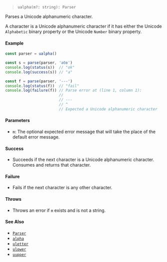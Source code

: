 <!--
 Copyright (c) 2020 Thomas J. Otterson
 
 This software is released under the MIT License.
 https://opensource.org/licenses/MIT
-->

> `ualpha(m?: string): Parser`

Parses a Unicode alphanumeric character.

A character is a Unicode alphanumeric character if it has either the Unicode `Alphabetic` binary property or the Unicode `Number` binary property.

#### Example

```javascript
const parser = ualpha()

const s = parse(parser, 'абв')
console.log(status(s))  // "ok"
console.log(success(s)) // "а"

const f = parse(parser, '---')
console.log(status(f))  // "fail"
console.log(failure(f)) // Parse error at (line 1, column 1):
                        //
                        // ---
                        // ^
                        // Expected a Unicode alphanumeric character
```

#### Parameters

* `m`: The optional expected error message that will take the place of the default error message.

#### Success

* Succeeds if the next character is a Unicode alphanumeric character. Consumes and returns that character.

#### Failure

* Fails if the next character is any other character.

#### Throws

* Throws an error if `m` exists and is not a string.

#### See Also

* [`Parser`](../types/parser.md)
* [`alpha`](alpha.md)
* [`uletter`](uletter.md)
* [`ulower`](ulower.md)
* [`uupper`](uupper.md)